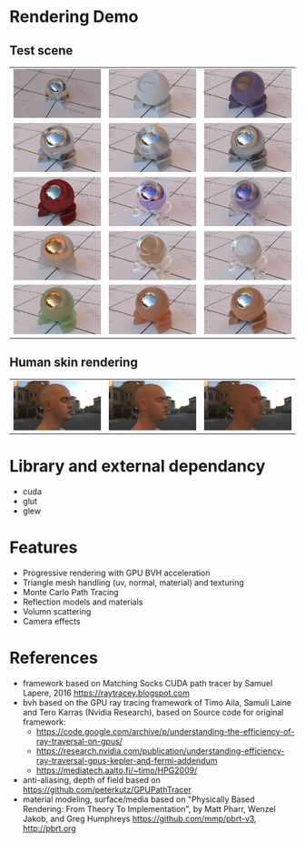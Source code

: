 # Rendering Demo
## Test scene
<table> <tr>
    <td> <img src="renderingResult/specularReflection.PNG" alt="Drawing" style="width: 200px;"/> </td>
    <td> <img src="renderingResult/lambertian.PNG" alt="Drawing" style="width: 200px;"/> </td>
    <td> <img src="renderingResult/plastic.PNG" alt="Drawing" style="width: 200px;"/> </td>
</tr> <tr>
    <td> <img src="renderingResult/microfacetReflection.PNG" alt="Drawing" style="width: 200px;"/> </td>
    <td> <img src="renderingResult/microfacetAnisotropic01.PNG" alt="Drawing" style="width: 200px;"/> </td>
    <td> <img src="renderingResult/microfacetAnisotropic02.PNG" alt="Drawing" style="width: 200px;"/> </td>
</tr> <tr>
    <td> <img src="renderingResult/fresnelBlend.PNG" alt="Drawing" style="width: 200px;"/> </td>
    <td> <img src="renderingResult/specularGlass.PNG" alt="Drawing" style="width: 200px;"/> </td>
    <td> <img src="renderingResult/roughGlass.PNG" alt="Drawing" style="width: 200px;"/> </td>
</tr> <tr>
    <td> <img src="renderingResult/mediumSmoke.PNG" alt="Drawing" style="width: 200px;"/> </td>
    <td> <img src="renderingResult/mediumTea.PNG" alt="Drawing" style="width: 200px;"/> </td>
    <td> <img src="renderingResult/mediumMilk.PNG" alt="Drawing" style="width: 200px;"/> </td>
</tr> <tr>
    <td> <img src="renderingResult/mediumJade.PNG" alt="Drawing" style="width: 200px;"/> </td>
    <td> <img src="renderingResult/bssrdf50.PNG" alt="Drawing" style="width: 200px;"/> </td>
    <td> <img src="renderingResult/bssrdf800.PNG" alt="Drawing" style="width: 200px;"/> </td>
</tr></table>

## Human skin rendering
<table> <tr>
    <td> <img src="renderingResult/head01.png" alt="Drawing" style="width: 200px;"/> </td>
    <td> <img src="renderingResult/head02.png" alt="Drawing" style="width: 200px;"/> </td>
    <td> <img src="renderingResult/head03.png" alt="Drawing" style="width: 200px;"/> </td>
</tr></table>

# Library and external dependancy
- cuda
- glut
- glew

# Features
- Progressive rendering with GPU BVH acceleration
- Triangle mesh handling (uv, normal, material) and texturing
- Monte Carlo Path Tracing
- Reflection models and materials
- Volumn scattering
- Camera effects

# References
- framework based on Matching Socks CUDA path tracer by Samuel Lapere, 2016 https://raytracey.blogspot.com
- bvh based on the GPU ray tracing framework of Timo Aila, Samuli Laine and Tero Karras (Nvidia Research), based on Source code for original framework: 
    - https://code.google.com/archive/p/understanding-the-efficiency-of-ray-traversal-on-gpus/
    - https://research.nvidia.com/publication/understanding-efficiency-ray-traversal-gpus-kepler-and-fermi-addendum
    - https://mediatech.aalto.fi/~timo/HPG2009/
- anti-aliasing, depth of field based on https://github.com/peterkutz/GPUPathTracer
- material modeling, surface/media based on "Physically Based Rendering: From Theory To Implementation", by Matt Pharr, Wenzel Jakob, and Greg Humphreys https://github.com/mmp/pbrt-v3, http://pbrt.org



